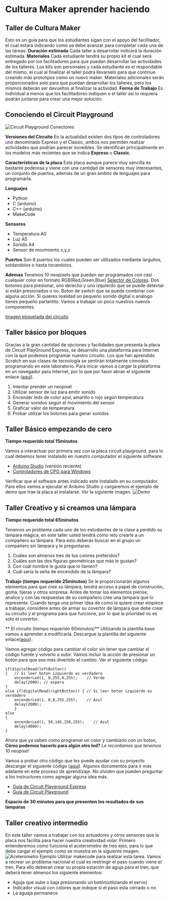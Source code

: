 # Cultura Maker aprender haciendo

## Taller de Cultura Maker

Esto es un guía para que los estudiantes sigan con el apoyo del facilitador, el cual estará indicando como se debe avanzar para completar cada una de las tareas.
**Duración estimada**
Cada taller a desarrollar indicará la duración estimada.
**Materiales**
Cada estudiante tendrá su propio kit el cual será entregado por los facilitadores para que puedan desarrollar las actividades de los talleres. Los kits son personales y cada estudiante es el respondable del mismo, el cual al finalizar el taller podrá llevarselo para que continue creando más prototipos como un nuevo maker.
Materiales adicionales serán proporcionados solo para que puedan desarrollar los talleres, pero los mismos deberán ser devueltos al finalizar la actividad.
**Forma de Trabajo**
Es individual a menos que los facilitadores indiquen o el taller así lo requiera podrán juntarse para crear una mejor solución.

## Conociendo el Circuit Playground
![Circuit Playground Conectores](https://github.com/rgonzaleztec/makerworshops/blob/master/images/cpdevS.jpg)


**Versiones del Circuito**
En la actualidad existen dos tipos de controladores uno denominado Express y el Classic, ambos nos permiten realizar actividades que podrían parecer increibles.
Se identifican principalmente en los modelos más recientes que se indica **Express** o **Classic**.

**Caracteristicas de la placa**
Esta placa aunque parece muy sencilla es bastante poderosa y viene con una cantidad de sensores muy interesantes, un conjunto de puertos, además de un gran ambito de lenguajes para programarla.

**Lenguajes**

 - Python
 - C (arduino)
 - C++ (arduino)
 - MakeCode

**Sensores**

 - Temperatura A0
 - Luz A5
 - Sonido A4
 - Sensor de movimiento x,y,z 

**Puertos**
Son 8 puertos los cuales pueden ser utilizados mediante larguitos, soldandolos o hasta tocandolos.

**Ademas**
Tenemos 10 neopixels que pueden ser programados con casi cualquier color en formato RGB(Red,Green,Blue) [Selector de Colores](https://htmlcolorcodes.com/es/selector-de-color/). Dos botones para presionar, uno derecho y uno izquierdo que se puede detectar si están presionados o no.  Boton de switch que se puede combinar con alguna acción. Si quieres realidad un pequeño sonido digital o análogo tienes pequeño parlantito.
Vamos a trabajar un poco nuestros nuevos componentes.

[Imagen etiquetada del circuito](https://github.com/rgonzaleztec/makerworshops/blob/master/images/classic-labeled.jpg)

## Taller básico por bloques
Gracias a la gran cantidad de opciones y facilidades que presenta la placa de Circuit PlayGround Express, se desarrollo una plataforma para Internet con la que podemos programar nuestro circuito. Los que han aprendido Scratch en sus clases de tecnología se sentirán totalmente cómodos programando en este laboratorio.
Para inicar vamos a cargar la plataforma en un navegador para Internet, por lo que por favor abran el siguiente enlace ([aquí](https://makecode.adafruit.com/#editor)).

 1. Intentar prender un neopixel
 2. Utilizar sensor de luz para emitir sonido
 3. Encender leds de color azul, amarillo o rojo según temperatura
 4. Generar sonidos según el movimiento del sensor
 5. Graficar valor de temperatura
 6. Probar utilizar los botones para genar sonidos


## Taller Básico empezando de cero
**Tiempo requerido total 15minutos**

Vamos a interactuar por primera vez con la placa circuit playground, para lo cual debemos tener instalado en nuestro computador el siguiente software:

 - [Arduino Studio](https://www.arduino.cc/en/Main/Software) (versión reciente)
 - [Controladores de CPG para Windows](https://github.com/adafruit/Adafruit_Windows_Drivers/releases/tag/2.4.0.0)

Verificar que el software antes indicado este instalado en su computador. Para ellos vamos a ejecutar el Arduino Studio y cargaremos el ejemplo de demo que trae la placa al instalarse. Ver la siguiente imagen.
![Demo](https://github.com/rgonzaleztec/makerworshops/blob/master/images/EjemploDemoCPG.png)
## Taller Creativo y si creamos una lámpara
**Tiempo requerido total 65minutos**

Tenemos un problema cada uno de los estudiantes de la clase a perdido su lámpara mágica, en este taller usted tendrá como reto crearle a un compañero su lámpara. Para esto deberás buscar en el grupo un compañero sin lámpara y le preguntaras:

 1. Cuáles son almenos tres de tus colores preferidos?
 2. Cuáles son las dos figuras geométricas que más le gustan?
 3. Con cuál nombre le gusta que lo llamen?
 4. Cuál sería la seña de encendido de la lámpara?
 
**Trabajo (tiempo requerido 25minutos)**
Se le proporcionarán algunos elementos para que cree su lámpara, tendrá acceso a papel de construción, goma, tijeras y otros sorpresa.
Antes de tomar los elementos piense, analice y con las respuestas de su compañero cree una lámpara que lo represente. 
Cuando tenga una primer idea de como la quiere crear empiece a trabajar, considere antes de armar su covertor de lámpara que debe crear su circuito y el programa para que funcione, por lo que la prioridad no es solo el covertor.

** El circuito (tiempo requerido 60minutos)**
Utilizando la plantilla base vamos a aprender a modificarla. Descargue la plantilla del siguiente enlace([aqui](https://github.com/rgonzaleztec/makerworshops/blob/master/codigo/BasicoArduino.ino)).

Vamos agregar código para cambiar el color sin tener que cambiar el código fuente y volverlo a subir.  Vamos incluir la acción de presionar un botón para que sea más divertido el cambio.
Ver el siguiente código:

    if(digitalRead(leftButton)) 
    {   // Si leer boton izquierdo es verdadero
	    encenderLed(1, 0,255,0,255);    // Verde
	    delay(2000); // espera
	}
	else if(digitalRead(rightButton)) { // Si leer boton izquierdo es verdadero
		encenderLed(1, 0,0,255,255);    // Azul
		delay(2000);
		}
	else
	{
		encenderLed(1, 50,145,150,255);    // Azul
		delay(4000);
	}
	
Ahora que ya saben como programar un color y cambiarlo con un boton, **Cómo podemos hacerlo para algún otro led?**
*Le recordamos que tenemos 10 neopixel*

Vamos a probar otro código que les puede ayudar con su proyecto descargar el siguiente código ([aquí](https://github.com/rgonzaleztec/makerworshops/blob/master/codigo/BasicoArduino2.ino)). 
Algunos documentos para ir más adelante en este proceso de aprendizaje. No olviden que pueden preguntar a los instructores como agregar alguna idea más. 

 - [Guía de Circuit Playground Express](https://github.com/rgonzaleztec/makerworshops/blob/master/documentos/adafruit-circuit-playground-express.pdf)
 - [Guía de Circuit Playground](https://github.com/rgonzaleztec/makerworshops/blob/master/documentos/introducing-circuit-playground.pdf)

**Espacio de 30 minutos para que presenten los resultados de sus lámparas**


## Taller creativo intermedio
En este taller vamos a trabajar con los actuadores y otros sensores que la placa nos facilita para hacer nuestra creatividad volar.
Primero entenderemos como funciona el acelerometro de tres ejes, para lo que debe cargar el ejemplo como se muestra en la siguiente imagen.
![Acelerometro Ejemplo](https://github.com/rgonzaleztec/makerworshops/blob/master/images/EjemploAcelerometro.png)
Utilizar makecode para realizar esta tarea.
Vamos a recrear un problema nacional el cual es restringir el paso cuando viene el tren. Para ello deberan crear su propia estación de aguja para el tren, que deberá tener almenos los siguiente elementos:

 - Aguja que sube o baja presionando un botón(utilziando el servo)
 - Indicador visual con colores que indique si el paso esta cerrado o no
 - La aguaja permanece 

    




<!--stackedit_data:
eyJoaXN0b3J5IjpbLTk0NTkzOTAyMSwtMjAzNDIzNjU4MywtMT
IwODI0MDgwMywxOTQyOTQ3NzU1LC0xNDYwNDkxMzgzLDE1OTA5
MjMxODQsLTE4NTgxODY0MDksLTM4NDc4NDU4NiwtMjc5NTcxND
I3LDUxMTM2MTI3NywyMDAwNTI4MDQzLDExMDQ2MTI3MjAsLTEy
NTUyMDIyMzQsLTEyNzcyNDQyNywtMTg5MDUzMDg5MywyODIzOT
k2MTUsMjAyMTc1Mjk4MCw3MjAyMDUzODEsLTE4MTMyMjE1MDgs
MTE2ODg0OTg0N119
-->